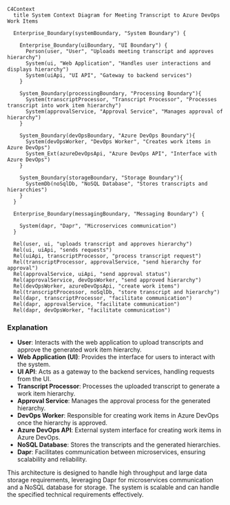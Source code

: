 ```mermaid
C4Context
  title System Context Diagram for Meeting Transcript to Azure DevOps Work Items

  Enterprise_Boundary(systemBoundary, "System Boundary") {

    Enterprise_Boundary(uiBoundary, "UI Boundary") {
      Person(user, "User", "Uploads meeting transcript and approves hierarchy")
      System(ui, "Web Application", "Handles user interactions and displays hierarchy")
      System(uiApi, "UI API", "Gateway to backend services")
    }

    System_Boundary(processingBoundary, "Processing Boundary"){
      System(transcriptProcessor, "Transcript Processor", "Processes transcript into work item hierarchy")
      System(approvalService, "Approval Service", "Manages approval of hierarchy")
    }

    System_Boundary(devOpsBoundary, "Azure DevOps Boundary"){
      System(devOpsWorker, "DevOps Worker", "Creates work items in Azure DevOps")
      System_Ext(azureDevOpsApi, "Azure DevOps API", "Interface with Azure DevOps")
    }

    System_Boundary(storageBoundary, "Storage Boundary"){
      SystemDb(noSqlDb, "NoSQL Database", "Stores transcripts and hierarchies")
    }
  }

  Enterprise_Boundary(messagingBoundary, "Messaging Boundary") {

    System(dapr, "Dapr", "Microservices communication")
  }

  Rel(user, ui, "uploads transcript and approves hierarchy")
  Rel(ui, uiApi, "sends requests")
  Rel(uiApi, transcriptProcessor, "process transcript request")
  Rel(transcriptProcessor, approvalService, "send hierarchy for approval")
  Rel(approvalService, uiApi, "send approval status")
  Rel(approvalService, devOpsWorker, "send approved hierarchy")
  Rel(devOpsWorker, azureDevOpsApi, "create work items")
  Rel(transcriptProcessor, noSqlDb, "store transcript and hierarchy")
  Rel(dapr, transcriptProcessor, "facilitate communication")
  Rel(dapr, approvalService, "facilitate communication")
  Rel(dapr, devOpsWorker, "facilitate communication")
```

### Explanation

- **User**: Interacts with the web application to upload transcripts and approve the generated work item hierarchy.
- **Web Application (UI)**: Provides the interface for users to interact with the system.
- **UI API**: Acts as a gateway to the backend services, handling requests from the UI.
- **Transcript Processor**: Processes the uploaded transcript to generate a work item hierarchy.
- **Approval Service**: Manages the approval process for the generated hierarchy.
- **DevOps Worker**: Responsible for creating work items in Azure DevOps once the hierarchy is approved.
- **Azure DevOps API**: External system interface for creating work items in Azure DevOps.
- **NoSQL Database**: Stores the transcripts and the generated hierarchies.
- **Dapr**: Facilitates communication between microservices, ensuring scalability and reliability.

This architecture is designed to handle high throughput and large data storage requirements, leveraging Dapr for microservices communication and a NoSQL database for storage. The system is scalable and can handle the specified technical requirements effectively.
